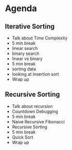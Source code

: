# Agenda

## Iterative Sorting
- Talk about Time Complexity
- 5 min break
- linear search
- binary search
- linear vs binary
- 5 min break
- sorting data
- looking at insertion sort
- Wrap up

## Recursive Sorting
- Talk about recursion
- Countdown Debugging
- 5 min break
- Naive Recursive Fibonacci
- Recursive Sorting
- 5 min break
- Quick Sort
- Wrap up

